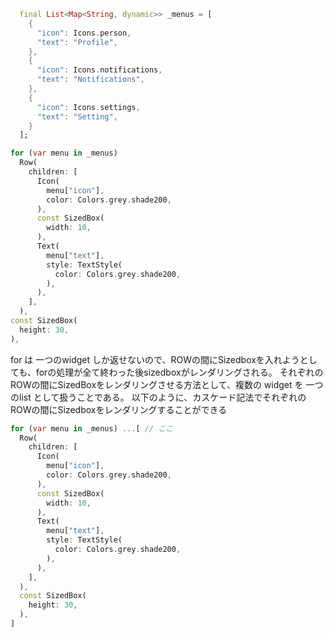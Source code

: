 

```dart
  final List<Map<String, dynamic>> _menus = [
    {
      "icon": Icons.person,
      "text": "Profile",
    },
    {
      "icon": Icons.notifications,
      "text": "Notifications",
    },
    {
      "icon": Icons.settings,
      "text": "Setting",
    }
  ];

for (var menu in _menus)
  Row(
	children: [
	  Icon(
		menu["icon"],
		color: Colors.grey.shade200,
	  ),
	  const SizedBox(
		width: 10,
	  ),
	  Text(
		menu["text"],
		style: TextStyle(
		  color: Colors.grey.shade200,
		),
	  ),
	],
  ),
const SizedBox(
  height: 30,
),
```

for は 一つのwidget しか返せないので、ROWの間にSizedboxを入れようとしても、forの処理が全て終わった後sizedboxがレンダリングされる。
それぞれのROWの間にSizedBoxをレンダリングさせる方法として、複数の widget を 一つのlist として扱うことである。
以下のように、カスケード記法でそれぞれのROWの間にSizedboxをレンダリングすることができる


```dart
for (var menu in _menus) ...[ // ここ
  Row(
	children: [
	  Icon(
		menu["icon"],
		color: Colors.grey.shade200,
	  ),
	  const SizedBox(
		width: 10,
	  ),
	  Text(
		menu["text"],
		style: TextStyle(
		  color: Colors.grey.shade200,
		),
	  ),
	],
  ),
  const SizedBox(
	height: 30,
  ),
]
```